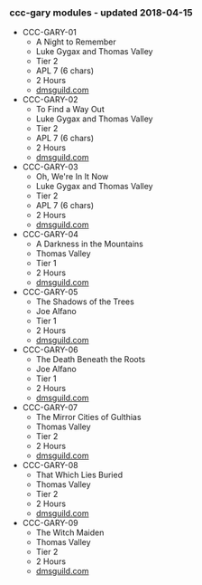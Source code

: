 ### ccc-gary modules - updated 2018-04-15
* CCC-GARY-01
  * A Night to Remember
  * Luke Gygax and Thomas Valley
  * Tier 2
  * APL 7 (6 chars)
  * 2 Hours
  * [dmsguild.com](http://www.dmsguild.com/product/209690/CCCGARY01-A-Night-to-Remember?affiliate_id=757342)
* CCC-GARY-02
  * To Find a Way Out
  * Luke Gygax and Thomas Valley
  * Tier 2
  * APL 7 (6 chars)
  * 2 Hours
  * [dmsguild.com](http://www.dmsguild.com/product/209692/CCCGARY02-To-Find-a-Way-Out?affiliate_id=757342)
* CCC-GARY-03
  * Oh, We're In It Now
  * Luke Gygax and Thomas Valley
  * Tier 2
  * APL 7 (6 chars)
  * 2 Hours
  * [dmsguild.com](http://www.dmsguild.com/product/209693/CCCGARY03-Oh-Were-In-It-Now?affiliate_id=757342)
* CCC-GARY-04
  * A Darkness in the Mountains
  * Thomas Valley
  * Tier 1
  * 2 Hours
  * [dmsguild.com](http://www.dmsguild.com/product/238303/CCCGARY04-The-Darkness-of-the-Mountains?affiliate_id=757342)
* CCC-GARY-05
  * The Shadows of the Trees
  * Joe Alfano
  * Tier 1
  * 2 Hours
  * [dmsguild.com](http://www.dmsguild.com/product/238352/CCCGARY05-The-Shadows-of-the-Trees?affiliate_id=757342)
* CCC-GARY-06
  * The Death Beneath the Roots
  * Joe Alfano
  * Tier 1
  * 2 Hours
  * [dmsguild.com](http://www.dmsguild.com/product/238356/CCCGARY06-The-Death-Beneath-the-Roots?affiliate_id=757342)
* CCC-GARY-07
  * The Mirror Cities of Gulthias
  * Thomas Valley
  * Tier 2
  * 2 Hours
  * [dmsguild.com](http://www.dmsguild.com/product/238358/CCCGARY07-The-Mirror-Cities-of-Gulthias?affiliate_id=757342)
* CCC-GARY-08
  * That Which Lies Buried
  * Thomas Valley
  * Tier 2
  * 2 Hours
  * [dmsguild.com](http://www.dmsguild.com/product/238359/CCCGARY08-That-Which-Lies-Buried?affiliate_id=757342)
* CCC-GARY-09
  * The Witch Maiden
  * Thomas Valley
  * Tier 2
  * 2 Hours
  * [dmsguild.com](http://www.dmsguild.com/product/238360/CCCGARY09-The-Witch-Maiden?affiliate_id=757342)

